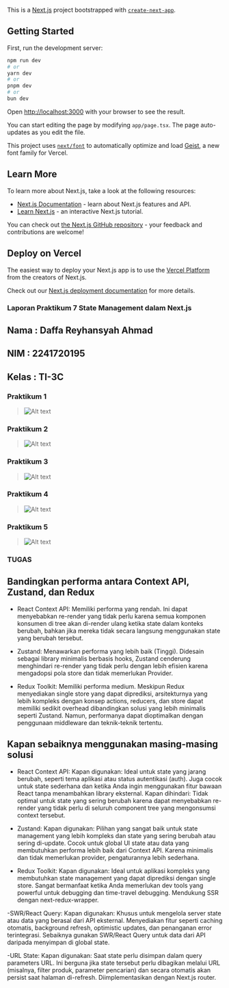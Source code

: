 This is a [Next.js](https://nextjs.org) project bootstrapped with [`create-next-app`](https://nextjs.org/docs/app/api-reference/cli/create-next-app).

## Getting Started

First, run the development server:

```bash
npm run dev
# or
yarn dev
# or
pnpm dev
# or
bun dev
```

Open [http://localhost:3000](http://localhost:3000) with your browser to see the result.

You can start editing the page by modifying `app/page.tsx`. The page auto-updates as you edit the file.

This project uses [`next/font`](https://nextjs.org/docs/app/building-your-application/optimizing/fonts) to automatically optimize and load [Geist](https://vercel.com/font), a new font family for Vercel.

## Learn More

To learn more about Next.js, take a look at the following resources:

- [Next.js Documentation](https://nextjs.org/docs) - learn about Next.js features and API.
- [Learn Next.js](https://nextjs.org/learn) - an interactive Next.js tutorial.

You can check out [the Next.js GitHub repository](https://github.com/vercel/next.js) - your feedback and contributions are welcome!

## Deploy on Vercel

The easiest way to deploy your Next.js app is to use the [Vercel Platform](https://vercel.com/new?utm_medium=default-template&filter=next.js&utm_source=create-next-app&utm_campaign=create-next-app-readme) from the creators of Next.js.

Check out our [Next.js deployment documentation](https://nextjs.org/docs/app/building-your-application/deploying) for more details.

### Laporan Praktikum 7 State Management dalam Next.js

## Nama  : Daffa Reyhansyah Ahmad
## NIM   : 2241720195
## Kelas : TI-3C

### Praktikum 1
> ![Alt text](asset/p1.png)

### Praktikum 2
> ![Alt text](asset/p2.gif)

### Praktikum 3
> ![Alt text](asset/p3.gif)

### Praktikum 4
> ![Alt text](asset/p4.png)

### Praktikum 5
> ![Alt text](asset/p5.gif)

### TUGAS 
## Bandingkan performa antara Context API, Zustand, dan Redux

- React Context API: Memiliki performa yang rendah. Ini dapat menyebabkan re-render yang tidak perlu karena semua komponen konsumen di tree akan di-render ulang ketika state dalam konteks berubah, bahkan jika mereka tidak secara langsung menggunakan state yang berubah tersebut.

- Zustand: Menawarkan performa yang lebih baik (Tinggi). Didesain sebagai library minimalis berbasis hooks, Zustand cenderung menghindari re-render yang tidak perlu dengan lebih efisien karena mengadopsi pola store dan tidak memerlukan Provider.

- Redux Toolkit: Memiliki performa medium. Meskipun Redux menyediakan single store yang dapat diprediksi, arsitekturnya yang lebih kompleks dengan konsep actions, reducers, dan store dapat memiliki sedikit overhead dibandingkan solusi yang lebih minimalis seperti Zustand. Namun, performanya dapat dioptimalkan dengan penggunaan middleware dan teknik-teknik tertentu.

## Kapan sebaiknya menggunakan masing-masing solusi

- React Context API:
Kapan digunakan: Ideal untuk state yang jarang berubah, seperti tema aplikasi atau status autentikasi (auth). Juga cocok untuk state sederhana dan ketika Anda ingin menggunakan fitur bawaan React tanpa menambahkan library eksternal.
Kapan dihindari: Tidak optimal untuk state yang sering berubah karena dapat menyebabkan re-render yang tidak perlu di seluruh component tree yang mengonsumsi context tersebut.

- Zustand:
Kapan digunakan: Pilihan yang sangat baik untuk state management yang lebih kompleks dan state yang sering berubah atau sering di-update. Cocok untuk global UI state  atau data yang membutuhkan performa lebih baik dari Context API. Karena minimalis dan tidak memerlukan provider, pengaturannya lebih sederhana.

- Redux Toolkit:
Kapan digunakan: Ideal untuk aplikasi kompleks yang membutuhkan state management yang dapat diprediksi dengan single store. Sangat bermanfaat ketika Anda memerlukan dev tools yang powerful untuk debugging dan time-travel debugging. Mendukung SSR dengan next-redux-wrapper.

-SWR/React Query:
Kapan digunakan: Khusus untuk mengelola server state atau data yang berasal dari API eksternal. Menyediakan fitur seperti caching otomatis, background refresh, optimistic updates, dan penanganan error terintegrasi. Sebaiknya gunakan SWR/React Query untuk data dari API daripada menyimpan di global state.

-URL State:
Kapan digunakan: Saat state perlu disimpan dalam query parameters URL. Ini berguna jika state tersebut perlu dibagikan melalui URL (misalnya, filter produk, parameter pencarian) dan secara otomatis akan persist saat halaman di-refresh. Diimplementasikan dengan Next.js router.